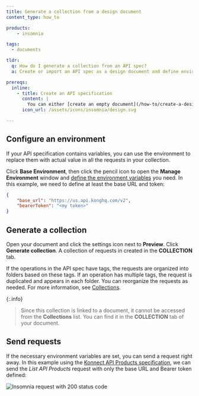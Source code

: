 ```yaml
---
title: Generate a collection from a design document
content_type: how_to

products:
    - insomnia

tags:
  - documents

tldr: 
  q: How do I generate a collection from an API spec?
  a: Create or import an API spec as a design document and define environment variables, then click settings icon and click **Generate collection**. Generating a collection from a document allows you to test your requests while still working on the design.

prereqs:
  inline:
    - title: Create an API specification
      content: |
        You can either [create an empty document](/how-to/create-a-design-document/) and design your specification from scratch, or [import an existing specification](/how-to/import-an-api-spec-as-a-document/). This example uses the [Konnect API Products specification](/api/konnect/api-products/). Make sure that the specification doesn't have any errors, otherwise the collection can't be generated.
      icon_url: /assets/icons/insomnia/design.svg

---
```


## Configure an environment

If your API specification contains variables, you can use the environment to replace them with actual value in all the requests in your collection.

Click **Base Environment**, then click the pencil icon to open the **Manage Environment** window and [define the environment variables]() you need. In this example, we need to define at least the base URL and token:

```json
{
	"base_url": "https://us.api.konghq.com/v2",
	"bearerToken": "<my token>"
}
```

## Generate a collection

Open your document and click the settings icon next to **Preview**. Click **Generate collection**. A collection of requests in created in the **COLLECTION** tab. 

If the operations in the API spec have tags, the requests are organized into folders based on these tags. If an operation has multiple tags, the request is duplicated and appears in each folder. You can reorganize the requests as needed. For more information, see [Collections]().

{:.info}
> Since this collection is linked to a document, it cannot be accessed from the **Collections** list. You can find it in the **COLLECTION** tab of your document.

## Send requests

If the necessary environment variables are set, you can send a request right away. In this example using the [Konnect API Products specification](/api/konnect/api-products/), we can send the *List API Products* request with only the base URL and Bearer token defined:

![Insomnia request with 200 status code](/assets/images/insomnia/generate-collection-request.png)